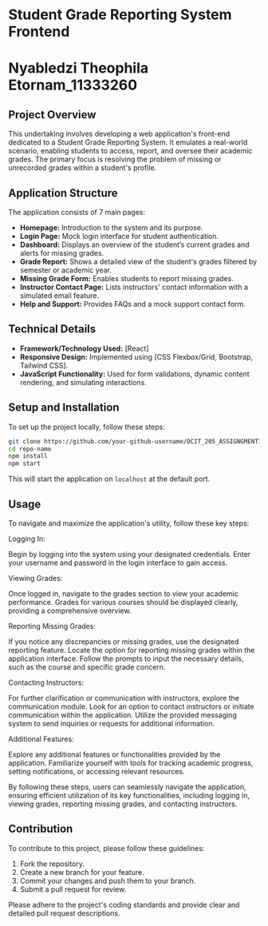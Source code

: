 # Student Grade Reporting System Frontend

# Nyabledzi Theophila Etornam_11333260

## Project Overview
This undertaking involves developing a web application's front-end dedicated to a Student Grade Reporting System. It emulates a real-world scenario, enabling students to access, report, and oversee their academic grades. The primary focus is resolving the problem of missing or unrecorded grades within a student's profile.

## Application Structure

The application consists of 7 main pages:

- **Homepage:** Introduction to the system and its purpose.
- **Login Page:** Mock login interface for student authentication.
- **Dashboard:** Displays an overview of the student’s current grades and alerts for missing grades.
- **Grade Report:** Shows a detailed view of the student's grades filtered by semester or academic year.
- **Missing Grade Form:** Enables students to report missing grades.
- **Instructor Contact Page:** Lists instructors' contact information with a simulated email feature.
- **Help and Support:** Provides FAQs and a mock support contact form.

## Technical Details

- **Framework/Technology Used:** [React]
- **Responsive Design:** Implemented using [CSS Flexbox/Grid, Bootstrap, Tailwind CSS].
- **JavaScript Functionality:** Used for form validations, dynamic content rendering, and simulating interactions.

## Setup and Installation

To set up the project locally, follow these steps:

```bash
git clone https://github.com/your-github-username/DCIT_205_ASSIGNGMENT1.git
cd repo-name
npm install
npm start
```

This will start the application on `localhost` at the default port.

## Usage

To navigate and maximize the application's utility, follow these key steps:

Logging In:

Begin by logging into the system using your designated credentials.
Enter your username and password in the login interface to gain access.

Viewing Grades:

Once logged in, navigate to the grades section to view your academic performance.
Grades for various courses should be displayed clearly, providing a comprehensive overview.

Reporting Missing Grades:

If you notice any discrepancies or missing grades, use the designated reporting feature.
Locate the option for reporting missing grades within the application interface.
Follow the prompts to input the necessary details, such as the course and specific grade concern.

Contacting Instructors:

For further clarification or communication with instructors, explore the communication module.
Look for an option to contact instructors or initiate communication within the application.
Utilize the provided messaging system to send inquiries or requests for additional information.

Additional Features:

Explore any additional features or functionalities provided by the application.
Familiarize yourself with tools for tracking academic progress, setting notifications, or accessing relevant resources.

By following these steps, users can seamlessly navigate the application, ensuring efficient utilization of its key functionalities, including logging in, viewing grades, reporting missing grades, and contacting instructors.


## Contribution

To contribute to this project, please follow these guidelines:

1. Fork the repository.
2. Create a new branch for your feature.
3. Commit your changes and push them to your branch.
4. Submit a pull request for review.

Please adhere to the project's coding standards and provide clear and detailed pull request descriptions.
